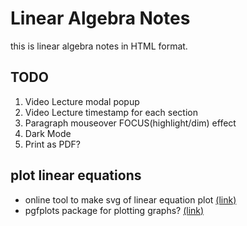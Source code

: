 # Linear Algebra Notes

this is linear algebra notes in HTML format.

## TODO

1. Video Lecture modal popup
2. Video Lecture timestamp for each section
3. Paragraph mouseover FOCUS(highlight/dim) effect
4. Dark Mode
5. Print as PDF?

## plot linear equations

- online tool to make svg of linear equation plot [(link)](http://dlippman.imathas.com/svg2/svggrapher.htm)
- pgfplots package for plotting graphs? [(link)](https://www.overleaf.com/learn/latex/Pgfplots_package)